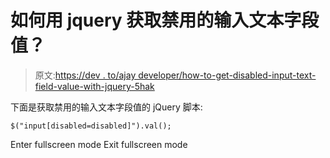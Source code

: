 # 如何用 jquery 获取禁用的输入文本字段值？

> 原文:[https://dev . to/ajay developer/how-to-get-disabled-input-text-field-value-with-jquery-5hak](https://dev.to/ajaydeveloper/how-to-get-disabled-input-text-field-value-with-jquery-5hak)

下面是获取禁用的输入文本字段值的 jQuery 脚本:

```
$("input[disabled=disabled]").val(); 
```

Enter fullscreen mode Exit fullscreen mode